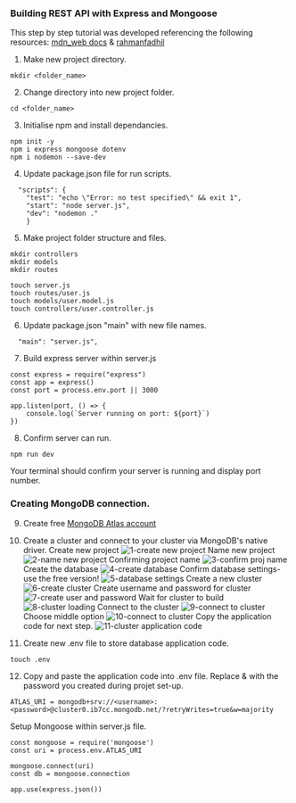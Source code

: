 ### Building REST API with Express and Mongoose
This step by step tutorial was developed referencing the following resources:
[mdn_web docs](https://developer.mozilla.org/en-US/docs/Learn/Server-side/Express_Nodejs/routes) & [rahmanfadhil](https://rahmanfadhil.com/express-rest-api/)


1. Make new project directory. 
```
mkdir <folder_name>
```
2. Change directory into new project folder.
``` 
cd <folder_name>
```
3. Initialise npm and install dependancies.
```
npm init -y
npm i express mongoose dotenv
npm i nodemon --save-dev
```
4. Update package.json file for run scripts.
```
  "scripts": {
    "test": "echo \"Error: no test specified\" && exit 1",
    "start": "node server.js",
    "dev": "nodemon ."
    }
```
5. Make project folder structure and files.
```
mkdir controllers
mkdir models
mkdir routes

touch server.js
touch routes/user.js
touch models/user.model.js
touch controllers/user.controller.js
```
6. Update package.json "main" with new file names.
```
  "main": "server.js",
```
7. Build express server within server.js
```
const express = require("express")
const app = express()
const port = process.env.port || 3000

app.listen(port, () => {
	console.log(`Server running on port: ${port}`)
})
```
8. Confirm server can run.
```
npm run dev
```
Your terminal should confirm your server is running and display port number.

### Creating MongoDB connection.
9. Create free [MongoDB Atlas account](https://account.mongodb.com/account/login)
10. Create a cluster and connect to your cluster via MongoDB's native driver. 
Create new project
![1-create new project](./READMEimages/1_create_new_project.png)
Name new project
![2-name new project](./READMEimages/2_naming_new_project.png)
Confirming project name
![3-confirm proj name](./READMEimages/3_confirm_proj_name.png)
Create the database
![4-create database](./READMEimages/4_create_database.png)
Confirm database settings- use the free version!
![5-database settings](./READMEimages/5_use_free_settings.png)
Create a new cluster
![6-create cluster](./READMEimages/6_create_defaukt_cluster.png)
Create username and password for cluster
![7-create user and password](./READMEimages/7_create_user_pass.png)
Wait for cluster to build
![8-cluster loading](./READMEimages/8_waiting_for_cluster.png)
Connect to the cluster
![9-connect to cluster](./READMEimages/9_connect_cluster.png)
Choose middle option
![10-connect to cluster](./READMEimages/10_connect_to_cluster.png)
Copy the application code for next step. 
![11-cluster application code](./READMEimages/11_cluster_application_code.png)

11. Create new .env file to store database application code.
```
touch .env
```
12. Copy and paste the application code into .env file. Replace <username> & <password> with the password you created during projet set-up. 
```
ATLAS_URI = mongodb+srv://<username>:<password>@cluster0.ib7cc.mongodb.net/?retryWrites=true&w=majority
```



Setup Mongoose within server.js file.
```
const mongoose = require('mongoose')
const uri = process.env.ATLAS_URI

mongoose.connect(uri)    
const db = mongoose.connection

app.use(express.json())
```
